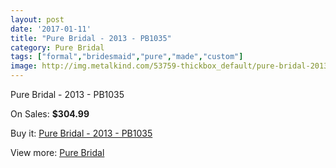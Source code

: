 ```yaml
---
layout: post
date: '2017-01-11'
title: "Pure Bridal - 2013 - PB1035"
category: Pure Bridal
tags: ["formal","bridesmaid","pure","made","custom"]
image: http://img.metalkind.com/53759-thickbox_default/pure-bridal-2013-pb1035.jpg
---
```

Pure Bridal - 2013 - PB1035

On Sales: **$304.99**
<a href="https://www.metalkind.com/en/pure-bridal/14826-pure-bridal-2013-pb1035.html"><amp-img layout="responsive" width="600" height="600" src="//img.metalkind.com/53759-thickbox_default/pure-bridal-2013-pb1035.jpg" alt="Pure Bridal - 2013 - PB1035 0" /></a>

Buy it: [Pure Bridal - 2013 - PB1035](https://www.metalkind.com/en/pure-bridal/14826-pure-bridal-2013-pb1035.html "Pure Bridal - 2013 - PB1035")

View more: [Pure Bridal](https://www.metalkind.com/en/169-pure-bridal "Pure Bridal")